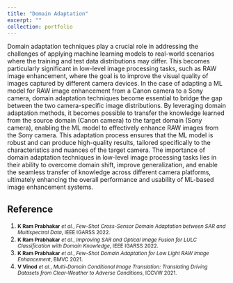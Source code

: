 ```yaml
---
title: "Domain Adaptation"
excerpt: ""
collection: portfolio
---
```


Domain adaptation techniques play a crucial role in addressing the challenges of applying machine learning models to real-world scenarios where the training and test data distributions may differ. This becomes particularly significant in low-level image processing tasks, such as RAW image enhancement, where the goal is to improve the visual quality of images captured by different camera devices. In the case of adapting a ML model for RAW image enhancement from a Canon camera to a Sony camera, domain adaptation techniques become essential to bridge the gap between the two camera-specific image distributions. By leveraging domain adaptation methods, it becomes possible to transfer the knowledge learned from the source domain (Canon camera) to the target domain (Sony camera), enabling the ML model to effectively enhance RAW images from the Sony camera. This adaptation process ensures that the ML model is robust and can produce high-quality results, tailored specifically to the characteristics and nuances of the target camera. The importance of domain adaptation techniques in low-level image processing tasks lies in their ability to overcome domain shift, improve generalization, and enable the seamless transfer of knowledge across different camera platforms, ultimately enhancing the overall performance and usability of ML-based image enhancement systems. 

Reference
---------
1. <span style="font-size: smaller;">**K Ram Prabhakar** *et al.*, *Few-Shot Cross-Sensor Domain Adaptation between SAR and Multispectral Data*, IEEE IGARSS 2022. </span>
2. <span style="font-size: smaller;">**K Ram Prabhakar** *et al.*, *Improving SAR and Optical Image Fusion for LULC Classification with Domain Knowledge*, IEEE IGARSS 2022.</span>
3. <span style="font-size: smaller;">**K Ram Prabhakar** *et al.*, *Few-Shot Domain Adaptation for Low Light RAW Image Enhancement*, BMVC 2021.</span>
4. <span style="font-size: smaller;">**V Vinod** *et al.*, *Multi-Domain Conditional Image Translation: Translating Driving Datasets from Clear-Weather to Adverse Conditions*, ICCVW 2021.</span>
